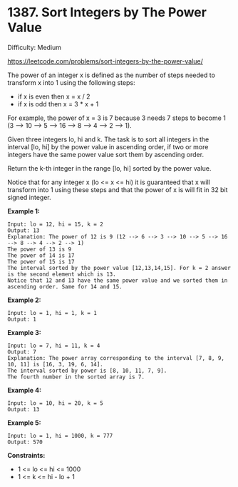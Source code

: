 # 1387. Sort Integers by The Power Value

Difficulty: Medium

https://leetcode.com/problems/sort-integers-by-the-power-value/

The power of an integer x is defined as the number of steps needed to transform x into 1 using the following steps:

* if x is even then x = x / 2
* if x is odd then x = 3 * x + 1

For example, the power of x = 3 is 7 because 3 needs 7 steps to become 1 (3 --> 10 --> 5 --> 16 --> 8 --> 4 --> 2 --> 1).

Given three integers lo, hi and k. The task is to sort all integers in the interval [lo, hi] by the power value in ascending order, if two or more integers have the same power value sort them by ascending order.

Return the k-th integer in the range [lo, hi] sorted by the power value.

Notice that for any integer x (lo <= x <= hi) it is guaranteed that x will transform into 1 using these steps and that the power of x is will fit in 32 bit signed integer.


**Example 1:**
```
Input: lo = 12, hi = 15, k = 2
Output: 13
Explanation: The power of 12 is 9 (12 --> 6 --> 3 --> 10 --> 5 --> 16 --> 8 --> 4 --> 2 --> 1)
The power of 13 is 9
The power of 14 is 17
The power of 15 is 17
The interval sorted by the power value [12,13,14,15]. For k = 2 answer is the second element which is 13.
Notice that 12 and 13 have the same power value and we sorted them in ascending order. Same for 14 and 15.
```

**Example 2:**
```
Input: lo = 1, hi = 1, k = 1
Output: 1
```

**Example 3:**
```
Input: lo = 7, hi = 11, k = 4
Output: 7
Explanation: The power array corresponding to the interval [7, 8, 9, 10, 11] is [16, 3, 19, 6, 14].
The interval sorted by power is [8, 10, 11, 7, 9].
The fourth number in the sorted array is 7.
```

**Example 4:**
```
Input: lo = 10, hi = 20, k = 5
Output: 13
```

**Example 5:**
```
Input: lo = 1, hi = 1000, k = 777
Output: 570
```

**Constraints:**

* 1 <= lo <= hi <= 1000
* 1 <= k <= hi - lo + 1
